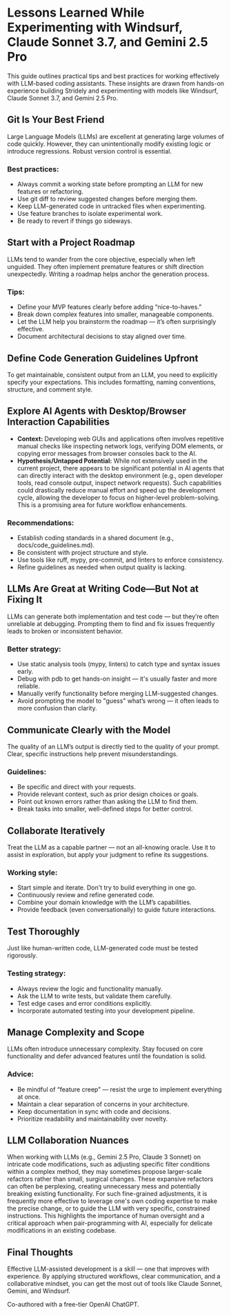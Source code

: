 # Lessons Learned While Experimenting with Windsurf, Claude Sonnet 3.7, and Gemini 2.5 Pro
This guide outlines practical tips and best practices for working effectively with LLM-based coding assistants. These insights are drawn from hands-on experience building Stridely and experimenting with models like Windsurf, Claude Sonnet 3.7, and Gemini 2.5 Pro.

## Git Is Your Best Friend
Large Language Models (LLMs) are excellent at generating large volumes of code quickly. However, they can unintentionally modify existing logic or introduce regressions. Robust version control is essential.

### Best practices:

- Always commit a working state before prompting an LLM for new features or refactoring.
- Use git diff to review suggested changes before merging them.
- Keep LLM-generated code in untracked files when experimenting.
- Use feature branches to isolate experimental work.
- Be ready to revert if things go sideways.

## Start with a Project Roadmap
LLMs tend to wander from the core objective, especially when left unguided. They often implement premature features or shift direction unexpectedly. Writing a roadmap helps anchor the generation process.

### Tips:

- Define your MVP features clearly before adding “nice-to-haves.”
- Break down complex features into smaller, manageable components.
- Let the LLM help you brainstorm the roadmap — it’s often surprisingly effective.
- Document architectural decisions to stay aligned over time.

## Define Code Generation Guidelines Upfront
To get maintainable, consistent output from an LLM, you need to explicitly specify your expectations. This includes formatting, naming conventions, structure, and comment style.

## Explore AI Agents with Desktop/Browser Interaction Capabilities
*   **Context:** Developing web GUIs and applications often involves repetitive manual checks like inspecting network logs, verifying DOM elements, or copying error messages from browser consoles back to the AI.
*   **Hypothesis/Untapped Potential:** While not extensively used in the current project, there appears to be significant potential in AI agents that can directly interact with the desktop environment (e.g., open developer tools, read console output, inspect network requests). Such capabilities could drastically reduce manual effort and speed up the development cycle, allowing the developer to focus on higher-level problem-solving. This is a promising area for future workflow enhancements.

### Recommendations:

- Establish coding standards in a shared document (e.g., docs/code_guidelines.md).
- Be consistent with project structure and style.
- Use tools like ruff, mypy, pre-commit, and linters to enforce consistency.
- Refine guidelines as needed when output quality is lacking.

## LLMs Are Great at Writing Code—But Not at Fixing It
LLMs can generate both implementation and test code — but they’re often unreliable at debugging. Prompting them to find and fix issues frequently leads to broken or inconsistent behavior.
### Better strategy:

- Use static analysis tools (mypy, linters) to catch type and syntax issues early.
- Debug with pdb to get hands-on insight — it's usually faster and more reliable.
- Manually verify functionality before merging LLM-suggested changes.
- Avoid prompting the model to "guess" what’s wrong — it often leads to more confusion than clarity.

## Communicate Clearly with the Model
The quality of an LLM’s output is directly tied to the quality of your prompt. Clear, specific instructions help prevent misunderstandings.
### Guidelines:

- Be specific and direct with your requests.
- Provide relevant context, such as prior design choices or goals.
- Point out known errors rather than asking the LLM to find them.
- Break tasks into smaller, well-defined steps for better control.

## Collaborate Iteratively
Treat the LLM as a capable partner — not an all-knowing oracle. Use it to assist in exploration, but apply your judgment to refine its suggestions.
### Working style:

- Start simple and iterate. Don't try to build everything in one go.
- Continuously review and refine generated code.
- Combine your domain knowledge with the LLM’s capabilities.
- Provide feedback (even conversationally) to guide future interactions.

## Test Thoroughly
Just like human-written code, LLM-generated code must be tested rigorously.
### Testing strategy:

- Always review the logic and functionality manually.
- Ask the LLM to write tests, but validate them carefully.
- Test edge cases and error conditions explicitly.
- Incorporate automated testing into your development pipeline.

## Manage Complexity and Scope
LLMs often introduce unnecessary complexity. Stay focused on core functionality and defer advanced features until the foundation is solid.
### Advice:

- Be mindful of “feature creep” — resist the urge to implement everything at once.
- Maintain a clear separation of concerns in your architecture.
- Keep documentation in sync with code and decisions.
- Prioritize readability and maintainability over novelty.

## LLM Collaboration Nuances

When working with LLMs (e.g., Gemini 2.5 Pro, Claude 3 Sonnet) on intricate code modifications, such as adjusting specific filter conditions within a complex method, they may sometimes propose larger-scale refactors rather than small, surgical changes. These expansive refactors can often be perplexing, creating unnecessary mess and potentially breaking existing functionality. For such fine-grained adjustments, it is frequently more effective to leverage one's own coding expertise to make the precise change, or to guide the LLM with very specific, constrained instructions. This highlights the importance of human oversight and a critical approach when pair-programming with AI, especially for delicate modifications in an existing codebase.

## Final Thoughts
Effective LLM-assisted development is a skill — one that improves with experience. By applying structured workflows, clear communication, and a collaborative mindset, you can get the most out of tools like Claude Sonnet, Gemini, and Windsurf.

Co-authored with a free-tier OpenAI ChatGPT.

